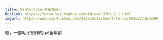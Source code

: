 ```yaml
---
title: Wintertale~冬日童话~
bbslink: https://forum.say-huahuo.com/thread-3762-1-1.html
imgurl: https://www.say-huahuo.com/data/attachment/forum/201603/16/000902x513315y1jmm5b55.jpg
---
```


嗯，一部毛子制作的gal全年龄<!--more-->

